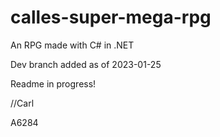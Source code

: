 # calles-super-mega-rpg
An RPG made with C# in .NET

Dev branch added as of 2023-01-25

Readme in progress!

//Carl

A6284
